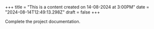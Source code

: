 +++
title = "This is a content created on 14-08-2024 at 3:00PM"
date = "2024-08-14T12:49:13.298Z"
draft = false
+++

  Complete the project documentation.
        